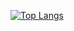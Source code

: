 [![Top Langs](https://github-readme-stats.vercel.app/api/top-langs/?username=kocory1)](https://github.com/anuraghazra/github-readme-stats)
<!---
kocory1/kocory1 is a ✨ special ✨ repository because its `README.md` (this file) appears on your GitHub profile.
You can click the Preview link to take a look at your changes.
--->
